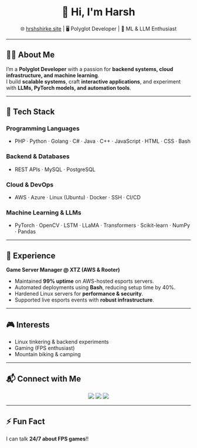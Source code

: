 <h1 align="center">👋 Hi, I'm Harsh</h1>
<p align="center">
  🌐 <a href="https://hrshshirke.site">hrshshirke.site</a> |
  🖥️ Polyglot Developer |
  🤖 ML & LLM Enthusiast
</p>

---

## 👨‍💻 About Me
I’m a **Polyglot Developer** with a passion for **backend systems, cloud infrastructure, and machine learning**.  
I build **scalable systems**, craft **interactive applications**, and experiment with **LLMs, PyTorch models, and automation tools**.  

---

## 🚀 Tech Stack

### Programming Languages
- PHP · Python · Golang · C# · Java · C++ · JavaScript · HTML · CSS · Bash  

### Backend & Databases
- REST APIs · MySQL · PostgreSQL  

### Cloud & DevOps
- AWS · Azure · Linux (Ubuntu) · Docker · SSH · CI/CD  

### Machine Learning & LLMs
- PyTorch · OpenCV · LSTM · LLaMA · Transformers · Scikit-learn · NumPy · Pandas  

---

## 💼 Experience

**Game Server Manager @ XTZ (AWS & Rooter)**  
- Maintained **99% uptime** on AWS-hosted esports servers.  
- Automated deployments using **Bash**, reducing setup time by 40%.  
- Hardened Linux servers for **performance & security**.  
- Supported live esports events with **robust infrastructure**.  

---

## 🎮 Interests

- Linux tinkering & backend experiments  
- Gaming (FPS enthusiast)  
- Mountain biking & camping  

---

## 📬 Connect with Me

<p align="center">
  <a href="https://hrshshirke.site"><img src="https://img.shields.io/badge/Portfolio-000000?style=for-the-badge&logo=About.me&logoColor=white" /></a>
  <a href="https://www.linkedin.com/in/harsh-shirke-3a4491116/"><img src="https://img.shields.io/badge/LinkedIn-0A66C2?style=for-the-badge&logo=linkedin&logoColor=white" /></a>
  <a href="mailto:harshshirke0@gmail.com"><img src="https://img.shields.io/badge/Email-D14836?style=for-the-badge&logo=gmail&logoColor=white" /></a>
</p>

---

## ⚡ Fun Fact
I can talk **24/7 about FPS games**!!
